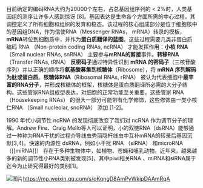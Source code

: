 目前确定的编码RNA大约为20000个左右，占总基因组序列的 < 2%时，人类基因组的测序让许多人感到惊讶 [8]。基因表达是生命各个方面所需的中心过程，其调控定义了所有细胞和组织的发育和稳态。该过程的核心组成部分是位于细胞核中的基因组DNA，作为信使RNA（Messenger RNAs， mRNA）转录的模板，**mRNA**转位到细胞质中，并作为**蛋白质翻译的蓝图**。这些过程需要几类非蛋白质编码 RNA （Non-protein coding RNAs, ncRNA） 才能发挥作用：**小核 RNA**（Small nuclear RNAs, snRNA） 主要参与**mRNA的剪接**事件。**转移RNA**（Transfer RNAs, tRNA） **反密码子**通过特异性识别 **mRNA 的密码子**（三核苷酸序列）并以正确的顺序将**氨基酸募集到核糖体**（Ribosome），将 **mRNA 序列解码为肽或蛋白质**。**核糖体RNA**（Ribosomal RNAs, rRNA） 被认为代表细胞中**最丰富的RNA分子**，并形成核糖体的框架，核糖体是蛋白质翻译所必需的大分子结构。这些管家RNA组成型表达，对细胞的正常功能至关重要。这些管家 RNA（Housekeeping RNAs） 的很大一部分可能带有化学修饰，这些修饰由一类小核仁RNA （Small nucleolar, snoRNA） 添加 [1-2]。

1990 年代小调节性 ncRNA 的发现彻底改变了我们对 ncRNA 作为调节分子的理解。Andrew Fire、Craig Mello等人可以证明，小的双链RNA（dsRNA）能够通过一种称为RNA干扰的过程介导线虫秀丽隐杆线虫中互补mRNA的转录后基因沉默[3,4]。快速的内源性 dsRNA，例如小干扰 RNA （siRNA） 和microRNA（[[miRNA]]） 存在于多种生物体中，如植物、苍蝇和哺乳动物。近年来，越来越多的新的调节性小RNA类别被发现[5]，其中piwi相关RNA 、miRNA和siRNA属于迄今为止研究得最好的类别[1]。

![图片](https://mmbiz.qpic.cn/sz_mmbiz_png/j29MSzdY5kI4dvdwzNEEUcQYJSAFbbLPDH8MnASLTJwhcHickvZLcavgicXtCYHZm3kTrMYO4k4D8Y9NDSythUKQ/640?wx_fmt=png&from=appmsg&wxfrom=5&wx_lazy=1&wx_co=1)https://mp.weixin.qq.com/s/oKqngD8AmPyWkipDAAmRqA